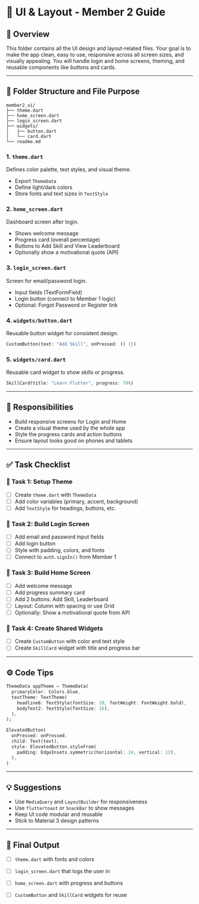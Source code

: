 # 🎨 UI & Layout - Member 2 Guide

## 📌 Overview
This folder contains all the UI design and layout-related files. Your goal is to make the app clean, easy to use, responsive across all screen sizes, and visually appealing. You will handle login and home screens, theming, and reusable components like buttons and cards.

---

## 📂 Folder Structure and File Purpose

```
member2_ui/
├── theme.dart
├── home_screen.dart
├── login_screen.dart
├── widgets/
│   ├── button.dart
│   └── card.dart
└── readme.md
```

### 1. `theme.dart`
Defines color palette, text styles, and visual theme.

- Export `ThemeData`
- Define light/dark colors
- Store fonts and text sizes in `TextStyle`

### 2. `home_screen.dart`
Dashboard screen after login.

- Shows welcome message
- Progress card (overall percentage)
- Buttons to Add Skill and View Leaderboard
- Optionally show a motivational quote (API)

### 3. `login_screen.dart`
Screen for email/password login.

- Input fields (TextFormField)
- Login button (connect to Member 1 logic)
- Optional: Forgot Password or Register link

### 4. `widgets/button.dart`
Reusable button widget for consistent design.

```dart
CustomButton(text: "Add Skill", onPressed: () {})
```

### 5. `widgets/card.dart`
Reusable card widget to show skills or progress.

```dart
SkillCard(title: "Learn Flutter", progress: 70%)
```

---

## 🧠 Responsibilities
- Build responsive screens for Login and Home
- Create a visual theme used by the whole app
- Style the progress cards and action buttons
- Ensure layout looks good on phones and tablets

---

## ✅ Task Checklist

### 🔹 Task 1: Setup Theme
- [ ] Create `theme.dart` with `ThemeData`
- [ ] Add color variables (primary, accent, background)
- [ ] Add `TextStyle` for headings, buttons, etc.

### 🔹 Task 2: Build Login Screen
- [ ] Add email and password input fields
- [ ] Add login button
- [ ] Style with padding, colors, and fonts
- [ ] Connect to `auth.signIn()` from Member 1

### 🔹 Task 3: Build Home Screen
- [ ] Add welcome message
- [ ] Add progress summary card
- [ ] Add 2 buttons: Add Skill, Leaderboard
- [ ] Layout: Column with spacing or use Grid
- [ ] Optionally: Show a motivational quote from API

### 🔹 Task 4: Create Shared Widgets
- [ ] Create `CustomButton` with color and text style
- [ ] Create `SkillCard` widget with title and progress bar

---

## ⚙️ Code Tips

```dart
ThemeData appTheme = ThemeData(
  primaryColor: Colors.blue,
  textTheme: TextTheme(
    headline6: TextStyle(fontSize: 20, fontWeight: FontWeight.bold),
    bodyText2: TextStyle(fontSize: 16),
  ),
);
```

```dart
ElevatedButton(
  onPressed: onPressed,
  child: Text(text),
  style: ElevatedButton.styleFrom(
    padding: EdgeInsets.symmetric(horizontal: 24, vertical: 12),
  ),
)
```

---

## 💡 Suggestions
- Use `MediaQuery` and `LayoutBuilder` for responsiveness
- Use `fluttertoast` or `SnackBar` to show messages
- Keep UI code modular and reusable
- Stick to Material 3 design patterns

---

## 🏁 Final Output
- [ ] `theme.dart` with fonts and colors
- [ ] `login_screen.dart` that logs the user in
- [ ] `home_screen.dart` with progress and buttons
- [ ] `CustomButton` and `SkillCard` widgets for reuse

